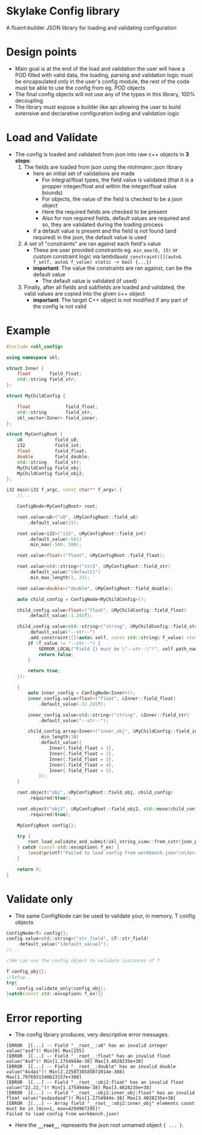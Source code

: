 # Skylake Config library

A fluent‐builder JSON library for loading and validating configuration

# Design points
- Main goal is at the end of the load and validation the user will have a POD filled with
  valid data, the loading, parsing and validation logic must be encapsulated only in the user's
  config module, the rest of the code must be able to use the config from eg. POD objects
- The final config objects will not use any of the types in this library, 100% decoupling
- The library must expose a builder like api allowing the user
  to build extensive and declarative configuration loding and validation logic
# Load and Validate
- The config is loaded and validated from json into raw c++ objects in **3 steps**:
    1. The fields are loaded from json using the nlohmann::json library
        - here an initial set of validations are made
            - For integral/float types, the field value is validated (that it is a propper integer/float and within the integer/float value bounds)
            - For objects, the value of the field is checked to be a json object
            - Here the required fields are checked to be present
            - Also for non required fields, default values are required and so, they are validated during the loading process 
        - if a default value is present and the field is not found (and required) in the json, the default value is used
    2. A set of "constraints" are ran against each field's value
        - These are user provided constraints eg. `min_max(0, 15)` or custom constraint logic via lambda`add_constraint([](auto& f_self, auto& f_value) static -> bool {...})`
        - **important**: The value the constraints are ran against, can be the default value
            - The default value is validated (if used)
    3. Finally, after all fields and subfields are loaded and validated, the valid values are copied into the given c++ object
        - **important**: The target C++ object is not modified if any part of the config is not valid
# Example
```cpp
#include <skl_config>

using namespace skl;

struct Inner {
    float       field_float;
    std::string field_str;
};

struct MyChildConfig {

    float             field_float;
    std::string       field_str;
    skl_vector<Inner> field_inner;
};

struct MyConfigRoot {
    u8            field_u8;
    i32           field_int;
    float         field_float;
    double        field_double;
    std::string   field_str;
    MyChildConfig field_obj;
    MyChildConfig field_obj2;
};

i32 main(i32 f_argc, const char** f_argv) {
    //...

    ConfigNode<MyConfigRoot> root;

    root.value<u8>("u8", &MyConfigRoot::field_u8)
        .default_value(23);

    root.value<i32>("i32", &MyConfigRoot::field_int)
        .default_value(-501)
        .min_max(-500, 500);

    root.value<float>("float", &MyConfigRoot::field_float);

    root.value<std::string>("str2", &MyConfigRoot::field_str)
        .default_value("[default]")
        .min_max_length(1, 23);

    root.value<double>("double", &MyConfigRoot::field_double);

    auto child_config = ConfigNode<MyChildConfig>();

    child_config.value<float>("float", &MyChildConfig::field_float)
        .default_value(-1.245f);

    child_config.value<std::string>("string", &MyChildConfig::field_str)
        .default_value("--str--")
        .add_constraint([](auto& self, const std::string& f_value) static noexcept -> bool {
        if (f_value != "--str--") {
            SERROR_LOCAL("Field {} must be \"--str--\"!", self.path_name().c_str());
            return false;
        }

        return true;
    });

    {
        auto inner_config = ConfigNode<Inner>();
        inner_config.value<float>("float", &Inner::field_float)
            .default_value(-12.245f);

        inner_config.value<std::string>("string", &Inner::field_str)
            .default_value("--str--");

        child_config.array<Inner>("inner_obj", &MyChildConfig::field_inner, std::move(inner_config))
            .min_length(1U)
            .default_value({
                Inner{.field_float = 1},
                Inner{.field_float = 2},
                Inner{.field_float = 3},
                Inner{.field_float = 4},
                Inner{.field_float = 5},
            });
    }

    root.object("obj", &MyConfigRoot::field_obj, child_config)
        .required(true);

    root.object("obj2", &MyConfigRoot::field_obj2, std::move(child_config))
        .required(true);

    MyConfigRoot config{};

    try {
        root.load_validate_and_submit(skl_string_view::from_cstr(json_path), config);
    } catch (const std::exception& f_ex) {
        (void)printf("Failed to load config from workbench.json!\n\terr-> %s\n", f_ex.what());
    }

    return 0;
}
```

# Validate only
- The same ConfigNode<T> can be used to validate your, in memory, T config objects
```cpp
ConfigNode<T> config{};
config.value<std::string>("str_field", &T::str_field)
    .default_value("[default_value]");
//...

//We can use the config object to validate instances of T

T config_obj{};
//Setup..
try{
    config.validate_only(config_obj);
}catch(const std::exception& f_ex){}

```

# Error reporting
- The config library produces, very descriptive error messages.

```shell
[ERROR  ][...] -- Field "__root__:u8" has an invalid integer value("asd")! Min[0] Max[255]
[ERROR  ][...] -- Field "__root__:float" has an invalid float value("Asd")! Min[1.1754944e-38] Max[3.4028235e+38]
[ERROR  ][...] -- Field "__root__:double" has an invalid double value("Asdas")! Min[2.2250738585072014e-308] Max[1.7976931348623157e+308]
[ERROR  ][...] -- Field "__root__:obj2:float" has an invalid float value("22.22,")! Min[1.1754944e-38] Max[3.4028235e+38]
[ERROR  ][...] -- Field "__root__:obj2:inner_obj:float" has an invalid float value("asdasdasd")! Min[1.1754944e-38] Max[3.4028235e+38]
[ERROR  ][...] -- Array field "__root__:obj2:inner_obj" elements count must be in [min=1, max=4294967295]!
Failed to load config from workbench.json!
```
- Here the **`__root__`** represents the json root unnamed object ```{ ... }```.
